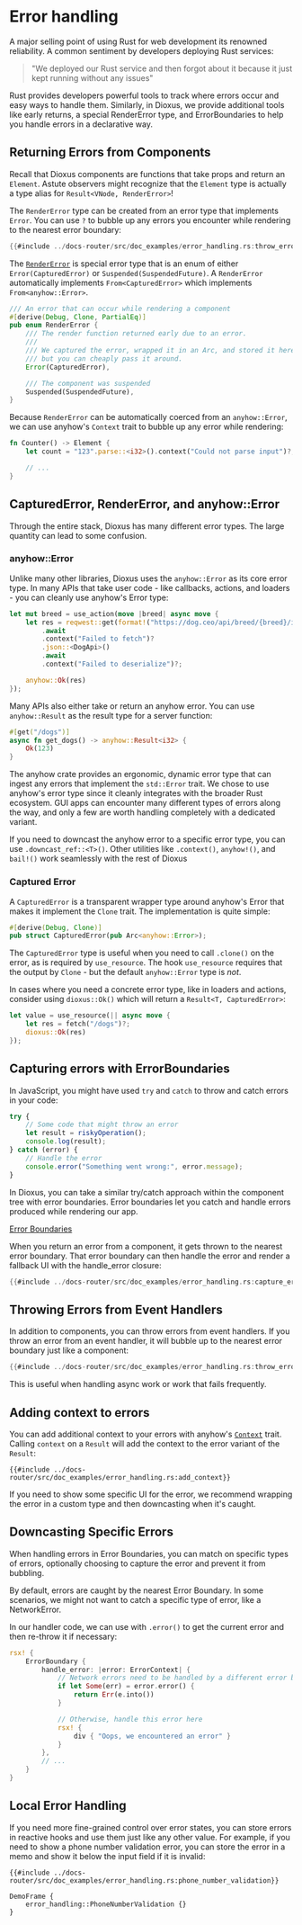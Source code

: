 # Error handling

A major selling point of using Rust for web development its renowned reliability. A common sentiment by developers deploying Rust services:

> "We deployed our Rust service and then forgot about it because it just kept running without any issues"

Rust provides developers powerful tools to track where errors occur and easy ways to handle them. Similarly, in Dioxus, we provide additional tools like early returns, a special RenderError type, and ErrorBoundaries to help you handle errors in a declarative way.

## Returning Errors from Components

Recall that Dioxus components are functions that take props and return an `Element`. Astute observers might recognize that the `Element` type is actually a type alias for `Result<VNode, RenderError>`!

The `RenderError` type can be created from an error type that implements `Error`. You can use `?` to bubble up any errors you encounter while rendering to the nearest error boundary:

```rust
{{#include ../docs-router/src/doc_examples/error_handling.rs:throw_error}}
```

The [`RenderError`](https://docs.rs/anyhow/latest/anyhow/) is special error type that is an enum of either `Error(CapturedError)` or `Suspended(SuspendedFuture)`. A `RenderError` automatically implements `From<CapturedError>` which implements `From<anyhow::Error>`.

```rust
/// An error that can occur while rendering a component
#[derive(Debug, Clone, PartialEq)]
pub enum RenderError {
    /// The render function returned early due to an error.
    ///
    /// We captured the error, wrapped it in an Arc, and stored it here. You can no longer modify the error,
    /// but you can cheaply pass it around.
    Error(CapturedError),

    /// The component was suspended
    Suspended(SuspendedFuture),
}
```

Because `RenderError` can be automatically coerced from an `anyhow::Error`, we can use anyhow's `Context` trait to bubble up any error while rendering:

```rust
fn Counter() -> Element {
    let count = "123".parse::<i32>().context("Could not parse input")?;

    // ...
}
```

## CapturedError, RenderError, and anyhow::Error

Through the entire stack, Dioxus has many different error types. The large quantity can lead to some confusion.

### anyhow::Error

Unlike many other libraries, Dioxus uses the `anyhow::Error` as its core error type. In many APIs that take user code - like callbacks, actions, and loaders - you can cleanly use anyhow's Error type:

```rust
let mut breed = use_action(move |breed| async move {
    let res = reqwest::get(format!("https://dog.ceo/api/breed/{breed}/images/random"))
        .await
        .context("Failed to fetch")?
        .json::<DogApi>()
        .await
        .context("Failed to deserialize")?;

    anyhow::Ok(res)
});
```

Many APIs also either take or return an anyhow error. You can use `anyhow::Result` as the result type for a server function:

```rust
#[get("/dogs")]
async fn get_dogs() -> anyhow::Result<i32> {
    Ok(123)
}
```

The anyhow crate provides an ergonomic, dynamic error type that can ingest any errors that implement the `std::Error` trait. We chose to use anyhow's error type since it cleanly integrates with the broader Rust ecosystem. GUI apps can encounter many different types of errors along the way, and only a few are worth handling completely with a dedicated variant.

If you need to downcast the anyhow error to a specific error type, you can use `.downcast_ref::<T>()`. Other utilities like `.context()`, `anyhow!()`, and `bail!()` work seamlessly with the rest of Dioxus

### Captured Error

A `CapturedError` is a transparent wrapper type around anyhow's Error that makes it implement the `Clone` trait. The implementation is quite simple:

```rust
#[derive(Debug, Clone)]
pub struct CapturedError(pub Arc<anyhow::Error>);
```

The `CapturedError` type is useful when you need to call `.clone()` on the error, as is required by `use_resource`. The hook `use_resource` requires that the output by `Clone` - but the default `anyhow::Error` type is *not*.

In cases where you need a concrete error type, like in loaders and actions, consider using `dioxus::Ok()` which will return a `Result<T, CapturedError>`:

```rust
let value = use_resource(|| async move {
    let res = fetch("/dogs")?;
    dioxus::Ok(res)
});
```

## Capturing errors with ErrorBoundaries

In JavaScript, you might have used `try` and `catch` to throw and catch errors in your code:

```js
try {
    // Some code that might throw an error
    let result = riskyOperation();
    console.log(result);
} catch (error) {
    // Handle the error
    console.error("Something went wrong:", error.message);
}
```

In Dioxus, you can take a similar try/catch approach within the component tree with error boundaries. Error boundaries let you catch and handle errors produced while rendering our app.

[Error Boundaries](/assets/07/error-boundaries.png)

When you return an error from a component, it gets thrown to the nearest error boundary. That error boundary can then handle the error and render a fallback UI with the handle_error closure:

```rust
{{#include ../docs-router/src/doc_examples/error_handling.rs:capture_error}}
```

## Throwing Errors from Event Handlers

In addition to components, you can throw errors from event handlers. If you throw an error from an event handler, it will bubble up to the nearest error boundary just like a component:

```rust
{{#include ../docs-router/src/doc_examples/error_handling.rs:throw_error_event_handler}}
```

This is useful when handling async work or work that fails frequently.

## Adding context to errors

You can add additional context to your errors with anyhow's [`Context`](https://docs.rs/anyhow/latest/anyhow/trait.Context.html) trait. Calling `context` on a `Result` will add the context to the error variant of the `Result`:

```rust, no_run
{{#include ../docs-router/src/doc_examples/error_handling.rs:add_context}}
```

If you need to show some specific UI for the error, we recommend wrapping the error in a custom type and then downcasting when it's caught.

## Downcasting Specific Errors

When handling errors in Error Boundaries, you can match on specific types of errors, optionally choosing to capture the error and prevent it from bubbling.

By default, errors are caught by the nearest Error Boundary. In some scenarios, we might not want to catch a specific type of error, like a NetworkError.

In our handler code, we can use with `.error()` to get the current error and then re-throw it if necessary:

```rust
rsx! {
    ErrorBoundary {
        handle_error: |error: ErrorContext| {
            // Network errors need to be handled by a different error boundary!
            if let Some(err) = error.error() {
                return Err(e.into())
            }

            // Otherwise, handle this error here
            rsx! {
                div { "Oops, we encountered an error" }
            }
        },
        // ...
    }
}
```

## Local Error Handling

If you need more fine-grained control over error states, you can store errors in reactive hooks and use them just like any other value. For example, if you need to show a phone number validation error, you can store the error in a memo and show it below the input field if it is invalid:

```rust, no_run
{{#include ../docs-router/src/doc_examples/error_handling.rs:phone_number_validation}}
```

```inject-dioxus
DemoFrame {
    error_handling::PhoneNumberValidation {}
}
```
